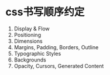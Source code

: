 # css书写顺序约定
1. Display & Flow  
2. Positioning  
3. Dimensions  
4. Margins, Padding, Borders, Outline  
5. Typographic Styles  
6. Backgrounds  
7. Opacity, Cursors, Generated Content  
